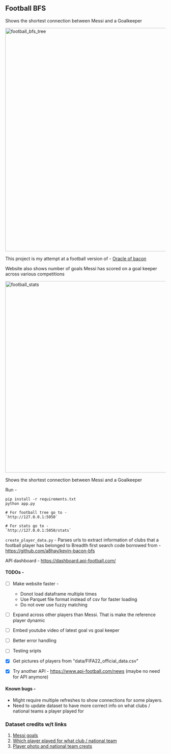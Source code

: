 
## Football BFS


Shows the shortest connection between Messi and a Goalkeeper


<img width="700" alt="football_bfs_tree" src="https://user-images.githubusercontent.com/34306898/208472128-bc3f5936-6a86-485f-aacc-8937f16a9496.png">


This project is my attempt at a football version of - [Oracle of bacon](https://oracleofbacon.org/movielinks.php) 



 Website also shows number of goals Messi has scored on a goal keeper across various competitions

<img width="600" alt="football_stats" src="https://user-images.githubusercontent.com/34306898/208269586-0ca92a35-b229-4a95-a81b-1acb636b47df.png">


Shows the shortest connection between Messi and a Goalkeeper

Run -
```
pip install -r requirements.txt
python app.py

# For football tree go to - 
`http://127.0.0.1:5050`

# For stats go to - 
`http://127.0.0.1:5050/stats`
```

`create_player_data.py` - Parses urls to extract information of clubs that a football player has belonged to
Breadth first search code borrowed from - https://github.com/a8hay/kevin-bacon-bfs

API dashboard - https://dashboard.api-football.com/

#### TODOs -

- [ ] Make website faster - 
    - Donot load dataframe multiple times
    - Use Parquet file format instead of csv for faster loading
    - Do not over use fuzzy matching
- [ ] Expand across other players than Messi. That is make the reference player dynamic 
- [ ] Embed youtube video of latest goal vs goal keeper
- [ ] Better error handling 
- [ ] Testing sripts
- [x] Get pictures of players from "data/FIFA22_official_data.csv"
- [x] Try another API - https://www.api-football.com/news (maybe no need for API anymore)


#### Known bugs -
- Might require multiple refreshes to show connections for some players. 
- Need to update dataset to have more correct info on what clubs / national teams a player played for

### Dataset credits w/t links

1. [Messi goals](https://fbref.com/en/players/d70ce98e/goallogs/all_comps/Lionel-Messi-Goal-Log#goallogs_goals)
2. [Which player played for what club / national team](https://sofifa.com/)
2. [Player photo and national team crests](https://www.kaggle.com/datasets/stefanoleone992/fifa-22-complete-player-dataset)


